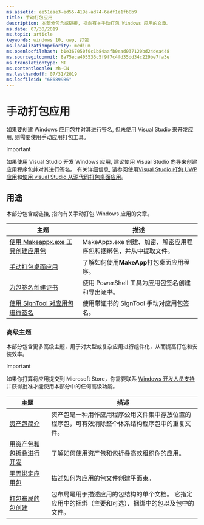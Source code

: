 ```yaml
---
ms.assetid: ee51eae3-ed55-419e-ad74-6adf1e1fb8b9
title: 手动打包应用
description: 本部分包含或链接, 指向有关手动打包 Windows 应用的文章。
ms.date: 07/30/2019
ms.topic: article
keywords: windows 10, uwp, 打包
ms.localizationpriority: medium
ms.openlocfilehash: b1e367050f0c1b84aafb0ead037120bd24dea448
ms.sourcegitcommit: 8a75eca405536c5f9f7c4fd35dd34c229be7fa3e
ms.translationtype: MT
ms.contentlocale: zh-CN
ms.lasthandoff: 07/31/2019
ms.locfileid: "68689986"
---
```

# <a name="manual-app-packaging"></a>手动打包应用

如果要创建 Windows 应用包并对其进行签名, 但未使用 Visual Studio 来开发应用, 则需要使用手动应用打包工具。

> [!IMPORTANT] 
> 如果使用 Visual Studio 开发 Windows 应用, 建议使用 Visual Studio 向导来创建应用程序包并对其进行签名。 有关详细信息, 请参阅使用[Visual Studio 打包 UWP 应用](packaging-uwp-apps.md)和[使用 visual Studio 从源代码打包桌面应用](../desktop/desktop-to-uwp-packaging-dot-net.md)。

## <a name="purpose"></a>用途

本部分包含或链接, 指向有关手动打包 Windows 应用的文章。

| 主题 | 描述 |
|-------|-------------|
| [使用 Makeappx.exe 工具创建应用包](create-app-package-with-makeappx-tool.md) | MakeAppx.exe 创建、加密、解密应用程序包和捆绑包，并从中提取文件。 |
| [手动打包桌面应用](../desktop/desktop-to-uwp-manual-conversion.md) | 了解如何使用**MakeApp**打包桌面应用程序。 |
| [为包签名创建证书](create-certificate-package-signing.md) | 使用 PowerShell 工具为应用包签名创建和导出证书。 |
| [使用 SignTool 对应用包进行签名](sign-app-package-using-signtool.md) | 使用带证书的 SignTool 手动对应用包签名。 |

### <a name="advanced-topics"></a>高级主题

本部分包含更多高级主题，用于对大型或复杂应用进行组件化，从而提高打包和安装效率。 

> [!IMPORTANT]
> 如果你打算将应用提交到 Microsoft Store，你需要联系 [Windows 开发人员支持](https://developer.microsoft.com/windows/support)并获得批准才能使用本部分中的任何高级功能。


| 主题 | 描述 |
|-------|-------------|
| [资产包简介](asset-packages.md) | 资产包是一种用作应用程序公用文件集中存放位置的程序包，可有效消除整个体系结构程序包中的重复文件。 |
| [用资产包和包折叠进行开发](package-folding.md) | 了解如何使用资产包和包折叠高效组织你的应用。 |
| [平面绑定应用包](flat-bundles.md) | 描述如何为应用的包文件创建平面束。 |
| [打包布局的包创建](packaging-layout.md) | 包布局是用于描述应用的包结构的单个文档。 它指定应用中的捆绑（主要和可选）、捆绑中的包以及包中的文件。 |
